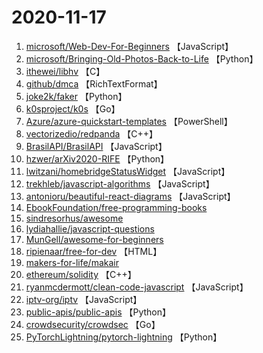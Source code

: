 # 2020-11-17

1. [microsoft/Web-Dev-For-Beginners](https://github.com/microsoft/Web-Dev-For-Beginners) 【JavaScript】
2. [microsoft/Bringing-Old-Photos-Back-to-Life](https://github.com/microsoft/Bringing-Old-Photos-Back-to-Life) 【Python】
3. [ithewei/libhv](https://github.com/ithewei/libhv) 【C】
4. [github/dmca](https://github.com/github/dmca) 【RichTextFormat】
5. [joke2k/faker](https://github.com/joke2k/faker) 【Python】
6. [k0sproject/k0s](https://github.com/k0sproject/k0s) 【Go】
7. [Azure/azure-quickstart-templates](https://github.com/Azure/azure-quickstart-templates) 【PowerShell】
8. [vectorizedio/redpanda](https://github.com/vectorizedio/redpanda) 【C++】
9. [BrasilAPI/BrasilAPI](https://github.com/BrasilAPI/BrasilAPI) 【JavaScript】
10. [hzwer/arXiv2020-RIFE](https://github.com/hzwer/arXiv2020-RIFE) 【Python】
11. [lwitzani/homebridgeStatusWidget](https://github.com/lwitzani/homebridgeStatusWidget) 【JavaScript】
12. [trekhleb/javascript-algorithms](https://github.com/trekhleb/javascript-algorithms) 【JavaScript】
13. [antonioru/beautiful-react-diagrams](https://github.com/antonioru/beautiful-react-diagrams) 【JavaScript】
14. [EbookFoundation/free-programming-books](https://github.com/EbookFoundation/free-programming-books) 
15. [sindresorhus/awesome](https://github.com/sindresorhus/awesome) 
16. [lydiahallie/javascript-questions](https://github.com/lydiahallie/javascript-questions) 
17. [MunGell/awesome-for-beginners](https://github.com/MunGell/awesome-for-beginners) 
18. [ripienaar/free-for-dev](https://github.com/ripienaar/free-for-dev) 【HTML】
19. [makers-for-life/makair](https://github.com/makers-for-life/makair) 
20. [ethereum/solidity](https://github.com/ethereum/solidity) 【C++】
21. [ryanmcdermott/clean-code-javascript](https://github.com/ryanmcdermott/clean-code-javascript) 【JavaScript】
22. [iptv-org/iptv](https://github.com/iptv-org/iptv) 【JavaScript】
23. [public-apis/public-apis](https://github.com/public-apis/public-apis) 【Python】
24. [crowdsecurity/crowdsec](https://github.com/crowdsecurity/crowdsec) 【Go】
25. [PyTorchLightning/pytorch-lightning](https://github.com/PyTorchLightning/pytorch-lightning) 【Python】
